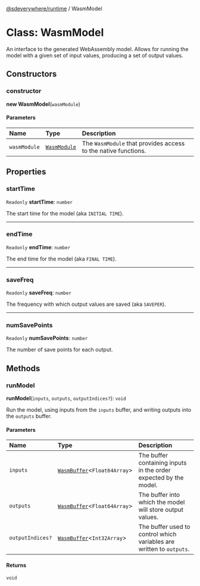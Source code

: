 [@sdeverywhere/runtime](../index.md) / WasmModel

# Class: WasmModel

An interface to the generated WebAssembly model.  Allows for running the model with
a given set of input values, producing a set of output values.

## Constructors

### constructor

**new WasmModel**(`wasmModule`)

#### Parameters

| Name | Type | Description |
| :------ | :------ | :------ |
| `wasmModule` | [`WasmModule`](../interfaces/WasmModule.md) | The `WasmModule` that provides access to the native functions. |

## Properties

### startTime

 `Readonly` **startTime**: `number`

The start time for the model (aka `INITIAL TIME`).

___

### endTime

 `Readonly` **endTime**: `number`

The end time for the model (aka `FINAL TIME`).

___

### saveFreq

 `Readonly` **saveFreq**: `number`

The frequency with which output values are saved (aka `SAVEPER`).

___

### numSavePoints

 `Readonly` **numSavePoints**: `number`

The number of save points for each output.

## Methods

### runModel

**runModel**(`inputs`, `outputs`, `outputIndices?`): `void`

Run the model, using inputs from the `inputs` buffer, and writing outputs into
the `outputs` buffer.

#### Parameters

| Name | Type | Description |
| :------ | :------ | :------ |
| `inputs` | [`WasmBuffer`](WasmBuffer.md)<`Float64Array`\> | The buffer containing inputs in the order expected by the model. |
| `outputs` | [`WasmBuffer`](WasmBuffer.md)<`Float64Array`\> | The buffer into which the model will store output values. |
| `outputIndices?` | [`WasmBuffer`](WasmBuffer.md)<`Int32Array`\> | The buffer used to control which variables are written to `outputs`. |

#### Returns

`void`
